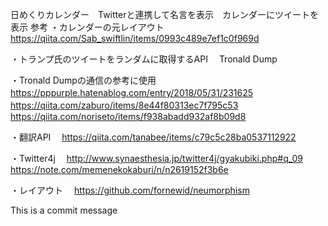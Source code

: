 日めくりカレンダー　Twitterと連携して名言を表示　カレンダーにツイートを表示
参考
・カレンダーの元レイアウト
　https://qiita.com/Sab_swiftlin/items/0993c489e7ef1c0f969d

・トランプ氏のツイートをランダムに取得するAPI
　Tronald Dump

・Tronald Dumpの通信の参考に使用
　https://pppurple.hatenablog.com/entry/2018/05/31/231625
　https://qiita.com/zaburo/items/8e44f80313ec7f795c53
　https://qiita.com/noriseto/items/f938abadd932af8b09d8

・翻訳API
　https://qiita.com/tanabee/items/c79c5c28ba0537112922


・Twitter4j
　http://www.synaesthesia.jp/twitter4j/gyakubiki.php#q_09
　https://note.com/memenekokaburi/n/n2619152f3b6e

・レイアウト
　https://github.com/fornewid/neumorphism


This is a commit message
